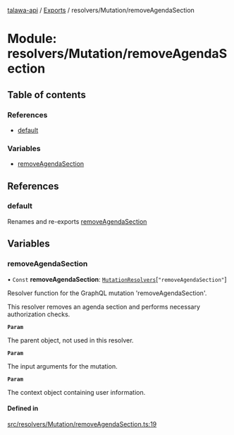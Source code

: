 [talawa-api](../README.md) / [Exports](../modules.md) / resolvers/Mutation/removeAgendaSection

# Module: resolvers/Mutation/removeAgendaSection

## Table of contents

### References

- [default](resolvers_Mutation_removeAgendaSection.md#default)

### Variables

- [removeAgendaSection](resolvers_Mutation_removeAgendaSection.md#removeagendasection)

## References

### default

Renames and re-exports [removeAgendaSection](resolvers_Mutation_removeAgendaSection.md#removeagendasection)

## Variables

### removeAgendaSection

• `Const` **removeAgendaSection**: [`MutationResolvers`](types_generatedGraphQLTypes.md#mutationresolvers)[``"removeAgendaSection"``]

Resolver function for the GraphQL mutation 'removeAgendaSection'.

This resolver removes an agenda section and performs necessary authorization checks.

**`Param`**

The parent object, not used in this resolver.

**`Param`**

The input arguments for the mutation.

**`Param`**

The context object containing user information.

#### Defined in

[src/resolvers/Mutation/removeAgendaSection.ts:19](https://github.com/PalisadoesFoundation/talawa-api/blob/0deccac/src/resolvers/Mutation/removeAgendaSection.ts#L19)
